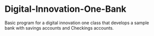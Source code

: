# Digital-Innovation-One-Bank

Basic program for a digital innovation one class that develops a sample bank with savings accounts and Checkings accounts.
